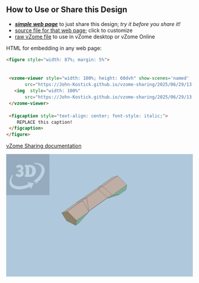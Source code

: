 
## How to Use or Share this Design

 - [***simple web page***](<https://John-Kostick.github.io/vzome-sharing/2025/06/29/13-09-36-Tetraxis-Puzzle-study-4/>) to just share this design; *try it before you share it!*
 - [source file for that web page](<https://github.com/John-Kostick/vzome-sharing/edit/main/2025/06/29/13-09-36-Tetraxis-Puzzle-study-4/index.md>); click to customize
 - [raw vZome file](<https://raw.githubusercontent.com/John-Kostick/vzome-sharing/main/2025/06/29/13-09-36-Tetraxis-Puzzle-study-4/Tetraxis-Puzzle-study-4.vZome>) to use in vZome desktop or vZome Online
 
 HTML for embedding in any web page:
 ```html
<figure style="width: 87%; margin: 5%">
  
  
  <vzome-viewer style="width: 100%; height: 60dvh" show-scenes='named'
        src="https://John-Kostick.github.io/vzome-sharing/2025/06/29/13-09-36-Tetraxis-Puzzle-study-4/Tetraxis-Puzzle-study-4.vZome" >
    <img  style="width: 100%"
        src="https://John-Kostick.github.io/vzome-sharing/2025/06/29/13-09-36-Tetraxis-Puzzle-study-4/Tetraxis-Puzzle-study-4.png" >
  </vzome-viewer>

  <figcaption style="text-align: center; font-style: italic;">
     REPLACE this caption!
  </figcaption>
</figure>

 ```

[vZome Sharing documentation](https://vzome.github.io/vzome/sharing.html#how-it-works)

![Image](<Tetraxis-Puzzle-study-4.png>)

